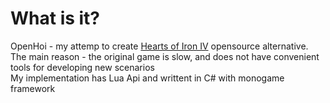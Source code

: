 # What is it?
OpenHoi - my attemp to create [Hearts of Iron IV](https://store.steampowered.com/app/394360/Hearts_of_Iron_IV/) opensource alternative.<br>
The main reason - the original game is slow, and does not have convenient tools for developing new scenarios<br>
My implementation has Lua Api and writtent in C# with monogame framework<br>
